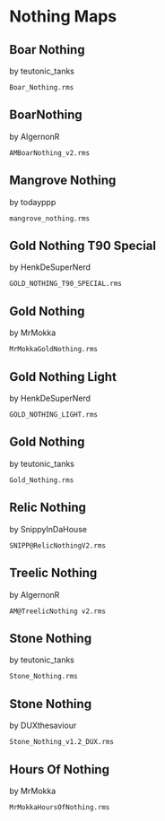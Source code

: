 Nothing Maps
============

Boar Nothing
-----------
by teutonic_tanks

`Boar_Nothing.rms`

BoarNothing
-----------
by AlgernonR

`AMBoarNothing_v2.rms`

Mangrove Nothing
----------------
by todayppp

`mangrove_nothing.rms`

Gold Nothing T90 Special
------------------------
by HenkDeSuperNerd

`GOLD_NOTHING_T90_SPECIAL.rms`

Gold Nothing
------------
by MrMokka

`MrMokkaGoldNothing.rms`

Gold Nothing Light
------------------
by HenkDeSuperNerd

`GOLD_NOTHING_LIGHT.rms`

Gold Nothing
-------------
by teutonic_tanks

`Gold_Nothing.rms`

Relic Nothing
-------------
by SnippyInDaHouse

`SNIPP@RelicNothingV2.rms`

Treelic Nothing
-------------
by AlgernonR

`AM@TreelicNothing v2.rms`

Stone Nothing
-------------
by teutonic_tanks

`Stone_Nothing.rms`

Stone Nothing
-------------
by DUXthesaviour

`Stone_Nothing_v1.2_DUX.rms`

Hours Of Nothing
----------------
by MrMokka

`MrMokkaHoursOfNothing.rms`
